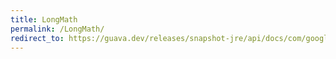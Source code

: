 ```yaml
---
title: LongMath
permalink: /LongMath/
redirect_to: https://guava.dev/releases/snapshot-jre/api/docs/com/google/common/math/LongMath.html
---
```

